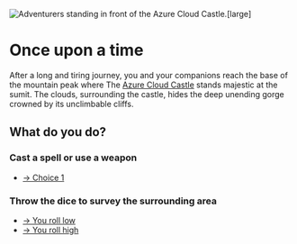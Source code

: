 ![Adventurers standing in front of the Azure Cloud Castle.[large]](/static/images/games/azure-cloud-castle.jpg)

# Once upon a time

After a long and tiring journey, you and your companions reach the base of the mountain peak where The [Azure Cloud Castle](https://romikoderbynew.com/2023/09/20/the-cloud-chronicles-caf-landing-zones-and-levels-unveiled/) stands majestic at the sumit.
The clouds, surrounding the castle, hides the deep unending gorge crowned by its unclimbable cliffs.

## What do you do?

### Cast a spell or use a weapon

- [-> Choice 1](/games/azure-cloud-castle/start-item-option-1.md)

### Throw the dice to survey the surrounding area

- [-> You roll low](/games/azure-cloud-castle/cesspit-rolling-low.md)
- [-> You roll high](/games/azure-cloud-castle/cesspit-rolling-high.md)